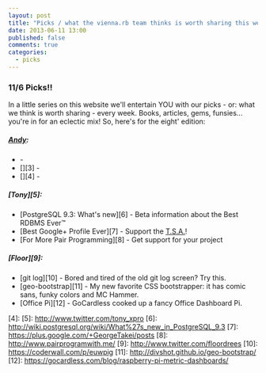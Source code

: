 ```yaml
---
layout: post
title: "Picks / what the vienna.rb team thinks is worth sharing this week"
date: 2013-06-11 13:00
published: false
comments: true
categories:
  - picks
---
```


### 11/6 Picks!!

In a little series on this website we'll entertain YOU with our picks - or: what we think is worth sharing - every week.
Books, articles, gems, funsies... you're in for an eclectic mix! So, here's for the eight' edition:

##### [Andy][1]:
  - [][2] -
  - [][3] -
  - [][4] -

##### [Tony][5]:
  - [PostgreSQL 9.3: What's new][6] - Beta information about the Best RDBMS Ever&trade;
  - [Best Google+ Profile Ever][7] - Support the [T.S.A.](http://oktobetakei.spreadshirt.com/t-s-a-takei-straight-alliance-C114867)!
  - [For More Pair Programming][8] - Get support for your project

##### [Floor][9]:
  - [git log][10] - Bored and tired of the old git log screen? Try this.
  - [geo-bootstrap][11] - My new favorite CSS bootstrapper: it has comic sans, funky colors and MC Hammer.
  - [Office Pi][12] - GoCardless cooked up a fancy Office Dashboard Pi.


[1]: http://www.twitter.com/pxlpnk
[2]:
[3]:
[4]:
[5]: http://www.twitter.com/tony_xpro
[6]: http://wiki.postgresql.org/wiki/What%27s_new_in_PostgreSQL_9.3
[7]: https://plus.google.com/+GeorgeTakei/posts
[8]: http://www.pairprogramwith.me/
[9]: http://www.twitter.com/floordrees
[10]: https://coderwall.com/p/euwpig
[11]: http://divshot.github.io/geo-bootstrap/
[12]: https://gocardless.com/blog/raspberry-pi-metric-dashboards/
